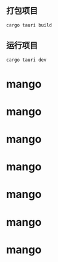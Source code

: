 
## 打包项目
```bash
cargo tauri build
```
## 运行项目
```bash
cargo tauri dev
```
# mango
# mango
# mango
# mango
# mango
# mango
# mango
